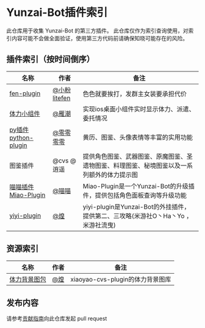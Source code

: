 # Yunzai-Bot插件索引

此仓库用于收集 Yunzai-Bot 的第三方插件。
此仓库仅作为索引查询使用，对索引内容可能不会做全面验证，使用第三方代码前请确保知晓可能存在的风险。

## 插件索引（按时间倒序）

<!-- 新内容请添加到首行 -->

| 名称 | 作者 | 备注 |
| --- | --- | --- |
| [fen-plugin](https://gitee.com/litefen/fen-plugin) | [@小粉litefen](https://gitee.com/litefen) | 色色就要挨打，发群主女装要承担代价 |
| [体力小组件](https://gihub.com/OctoberCK/genshinhelper) | [@雁潮](https://github.com/OctoberCK) | 实现ios桌面小组件实时显示体力、派遣、委托情况 |
| [py插件python-plugin](https://gitee.com/linglinglingling-python/python-plugin) | [@零零零零](https://gitee.com/linglinglingling-python) | 黄历、图鉴、头像表情等丰富的实用功能 |
| 图鉴插件 | @cvs @逍遥 | 提供角色图鉴、武器图鉴、原魔图鉴、圣遗物图鉴、料理图鉴、秘境图鉴以及一系列额外的体力提示图 |
| [喵喵插件Miao-Plugin](https://gitee.com/yoimiya-kokomi/miao-plugin) | [@喵喵](https://gitee.com/yoimiya-kokomi)| Miao-Plugin是一个Yunzai-Bot的升级插件，提供包括角色面板查询等升级功能 |
| [yiyi-plugin](https://gitee.com/cv-hunag/yiyi-plugin) | [@煌](https://gitee.com/cv-hunag) | yiyi-plugin是Yunzai-Bot的外挂插件，提供第二、三攻略(米游社O丶Ha丶Yo ，米游社流曳) |

<!-- 请不要在这里添加内容，请将内容添加到首行 -->


## 资源索引

| 名称 | 作者 | 备注 |
| --- | --- | --- |
| [体力背景图包](https://gitee.com/cv-hunag/BJT) | [@煌](https://gitee.com/cv-hunag) | xiaoyao-cvs-plugin的体力背景图库 |


## 发布内容

请参考[贡献指南](./CONTRIBUTING.md)向此仓库发起 pull request
